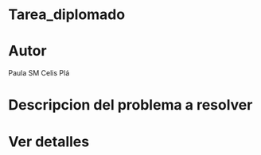 # Tarea_diplomado

# Autor
Paula SM Celis Plá 

# Descripcion del problema a resolver 
# Ver detalles 
